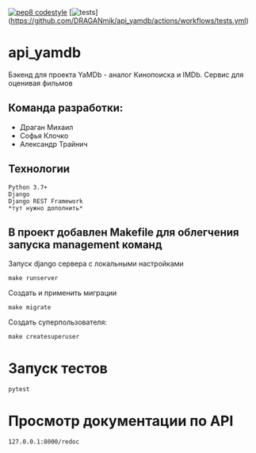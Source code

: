 [![pep8 codestyle](https://github.com/DRAGANmik/api_yamdb/actions/workflows/codestyle.yml/badge.svg?branch=master)](https://github.com/DRAGANmik/api_yamdb/actions/workflows/codestyle.yml)
[![tests](https://github.com/DRAGANmik/api_yamdb/actions/workflows/tests.yml/badge.svg)]
(https://github.com/DRAGANmik/api_yamdb/actions/workflows/tests.yml)
# api_yamdb

Бэкенд для проекта YaMDb - аналог Кинопоиска и IMDb. Сервис для оценивая фильмов

## Команда разработки:
* Драган Михаил
* Софья Клочко
* Александр Трайнич


## Технологии
```
Python 3.7+
Django
Django REST Framework
*тут нужно дополнить*
```
## В проект добавлен Makefile для облегчения запуска management команд

Запуск django сервера c локальными настройками

```shell
make runserver
```

Создать и применить миграции
```shell
make migrate
```

Создать суперпользователя:
```shell
make createsuperuser
```

# Запуск тестов

```shell
pytest
```
# Просмотр документации по API

```shell
127.0.0.1:8000/redoc

